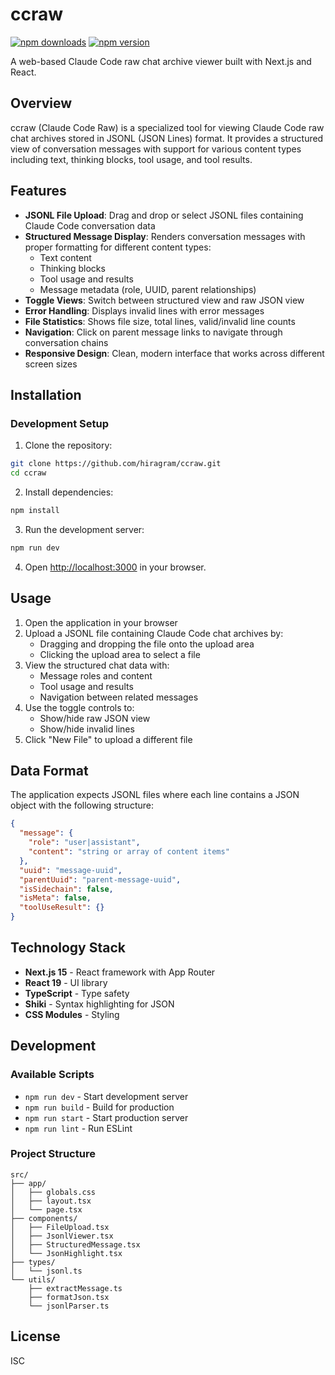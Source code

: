 # ccraw

[![npm downloads](https://img.shields.io/npm/dm/ccraw.svg)](https://www.npmjs.com/package/ccraw)
[![npm version](https://img.shields.io/npm/v/ccraw.svg)](https://www.npmjs.com/package/ccraw)

A web-based Claude Code raw chat archive viewer built with Next.js and React.

## Overview

ccraw (Claude Code Raw) is a specialized tool for viewing Claude Code raw chat archives stored in JSONL (JSON Lines) format. It provides a structured view of conversation messages with support for various content types including text, thinking blocks, tool usage, and tool results.

## Features

- **JSONL File Upload**: Drag and drop or select JSONL files containing Claude Code conversation data
- **Structured Message Display**: Renders conversation messages with proper formatting for different content types:
  - Text content
  - Thinking blocks
  - Tool usage and results
  - Message metadata (role, UUID, parent relationships)
- **Toggle Views**: Switch between structured view and raw JSON view
- **Error Handling**: Displays invalid lines with error messages
- **File Statistics**: Shows file size, total lines, valid/invalid line counts
- **Navigation**: Click on parent message links to navigate through conversation chains
- **Responsive Design**: Clean, modern interface that works across different screen sizes

## Installation

### Development Setup

1. Clone the repository:
```bash
git clone https://github.com/hiragram/ccraw.git
cd ccraw
```

2. Install dependencies:
```bash
npm install
```

3. Run the development server:
```bash
npm run dev
```

4. Open [http://localhost:3000](http://localhost:3000) in your browser.

## Usage

1. Open the application in your browser
2. Upload a JSONL file containing Claude Code chat archives by:
   - Dragging and dropping the file onto the upload area
   - Clicking the upload area to select a file
3. View the structured chat data with:
   - Message roles and content
   - Tool usage and results
   - Navigation between related messages
4. Use the toggle controls to:
   - Show/hide raw JSON view
   - Show/hide invalid lines
5. Click "New File" to upload a different file

## Data Format

The application expects JSONL files where each line contains a JSON object with the following structure:

```json
{
  "message": {
    "role": "user|assistant",
    "content": "string or array of content items"
  },
  "uuid": "message-uuid",
  "parentUuid": "parent-message-uuid",
  "isSidechain": false,
  "isMeta": false,
  "toolUseResult": {}
}
```

## Technology Stack

- **Next.js 15** - React framework with App Router
- **React 19** - UI library
- **TypeScript** - Type safety
- **Shiki** - Syntax highlighting for JSON
- **CSS Modules** - Styling

## Development

### Available Scripts

- `npm run dev` - Start development server
- `npm run build` - Build for production
- `npm run start` - Start production server
- `npm run lint` - Run ESLint

### Project Structure

```
src/
├── app/
│   ├── globals.css
│   ├── layout.tsx
│   └── page.tsx
├── components/
│   ├── FileUpload.tsx
│   ├── JsonlViewer.tsx
│   ├── StructuredMessage.tsx
│   └── JsonHighlight.tsx
├── types/
│   └── jsonl.ts
└── utils/
    ├── extractMessage.ts
    ├── formatJson.tsx
    └── jsonlParser.ts
```

## License

ISC